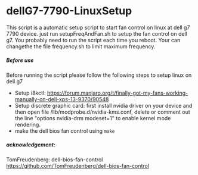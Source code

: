 # dellG7-7790-LinuxSetup
This script is a automatic setup script to start fan control on linux at dell g7 7790 device.
just run setupFreqAndFan.sh to setup the fan control on dell g7. You probably need to run the script each time you reboot. Your can changethe the file frequency.sh to limit maximum frequency.
##### Before use
Before running the script please follow the following steps to setup linux on dell g7
- Setup i8kctl: https://forum.manjaro.org/t/finally-got-my-fans-working-manually-on-dell-xps-13-9370/90548
- Setup discrete graphic card: first install nvidia driver on your device and then open file /lib/modprobe.d/nvidia-kms.conf, delete or comment out the line "options nvidia-drm modeset=1" to enable kernel mode rendering.
- make the dell bios fan control using ```make```
##### acknowledgement:
TomFreudenberg: dell-bios-fan-control
https://github.com/TomFreudenberg/dell-bios-fan-control
